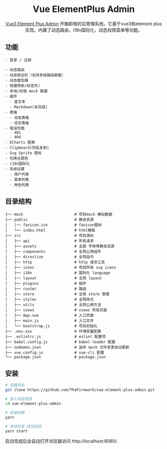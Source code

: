 
<h1 align="center">Vue ElementPlus Admin</h1>

<div align="center">
  
[Vue3 Element Plus Admin](https://github.com/TheFirework/vue-element-plus-admin) 开箱即用的后管理系统。它基于vue3和element plus 实现。内置了动态路由，i18n国际化，动态权限菜单等功能。

</div>

## 功能

```
- 登录 / 注销

- 动态路由
- 动态侧边栏（支持多级路由嵌套）
- 动态面包屑
- 快捷导航(标签页)
- 本地/后端 mock 数据
- 組件
  - 富文本
  - Markdown(未完成)
- 表格
  - 动态表格
  - 综合表格
- 错误页面
  - 401
  - 404
- ECharts 图表
- Clipboard(剪贴复制)
- Svg Sprite 图标
- 切换主题色
- i18n国际化
- 系统设置
  - 用户列表
  - 菜单列表
  - 角色列表
```

## 目录结构
```
├── mock                       # 项目mock 模拟数据
├── public                     # 静态资源
│   │── favicon.ico            # favicon图标
│   └── index.html             # html模板
├── src                        # 项目源码
│   ├── api                    # 所有请求
│   ├── assets                 # 主题 字体等静态资源
│   ├── components             # 全局公用组件
│   ├── directive              # 全局指令
│   ├── http                   # http 请求工具
│   ├── icons                  # 项目所有 svg icons
│   ├── i18n                   # 国际化 language
│   ├── layout                 # 全局 layout
│   ├── plugins                # 插件
│   ├── router                 # 路由
│   ├── store                  # 全局 store 管理
│   ├── styles                 # 全局样式
│   ├── utils                  # 全局公用方法
│   ├── views                  # views 所有页面
│   ├── App.vue                # 入口页面
│   ├── main.js                # 入口文件
│   └── bootstrap.js           # 项目初始化
├── .env.xxx                   # 环境变量配置
├── .eslintrc.js               # eslint 配置项
├── babel.config.js            # babel-loader 配置
├── nodemon.json               # 监听 mock 文件变更自动更新
├── vue.config.js              # vue-cli 配置
└── package.json               # package.json
```



## 安装

```bash
# 克隆项目
git clone https://github.com/TheFirework/vue-element-plus-admin.git

# 进入项目目录
cd vue-element-plus-admin

# 安装依赖
yarn

# 本地开发 启动项目
yarn start
```

启动完成后会自动打开浏览器访问 http://localhost:8080/.

